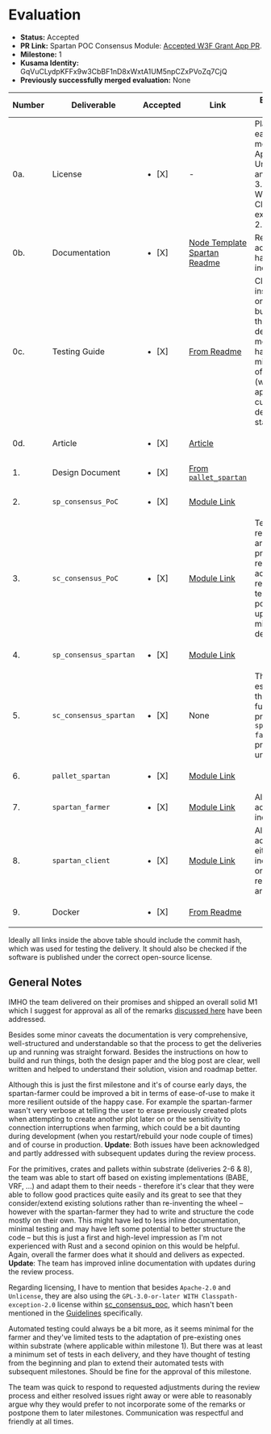 # Evaluation

- **Status:** Accepted
- **PR Link:** Spartan POC Consensus Module: [Accepted W3F Grant App PR](https://github.com/w3f/Open-Grants-Program/pull/357).
- **Milestone:** 1
- **Kusama Identity:** GqVuCLydpKFFx9w3CbBF1nD8xWxtA1UM5npCZxPVoZq7CjQ
- **Previously successfully merged evaluation:** None

| Number | Deliverable            | Accepted              | Link                                                                                                                                                    | Evaluation Notes                                                                                                                                         |
| ------ | ---------------------- | --------------------- | ------------------------------------------------------------------------------------------------------------------------------------------------------- | -------------------------------------------------------------------------------------------------------------------------------------------------------- |
| 0a.    | License                | <ul><li>[X]</li></ul> | -                                                                                                                                                       | Placed in each module: Apache 2.0, Unlicense and GPL-3.0-or-later WITH Classpath-exception-2.0                                                           |
| 0b.    | Documentation          | <ul><li>[X]</li></ul> | [Node Template Spartan Readme](https://github.com/subspace/substrate/blob/b9a561c0760e638110b725e2509632e9089f7d43/bin/node-template-spartan/README.md) | Requested adjustments have all been incorporated                                                                                                         |
| 0c.    | Testing Guide          | <ul><li>[X]</li></ul> | [From Readme](https://github.com/subspace/substrate/blob/b9a561c0760e638110b725e2509632e9089f7d43/bin/node-template-spartan/README.md#run-tests)        | Clear instructions on how to build/run/test the deliveries, all modules have a minimal set of unit tests (where applicable at current development stage) |
| 0d.    | Article                | <ul><li>[X]</li></ul> | [Article](https://medium.com/@jeremiahwagstaff/bringing-poc-consensus-to-substrate-d49d49a912bd)                                                        |                                                                                                                                                          |
| 1.     | Design Document        | <ul><li>[X]</li></ul> | [From `pallet_spartan`](https://github.com/subspace/substrate/blob/a88f2703ee153cdb5ae67e6e047bc86076370b60/frame/spartan/design.md)                    |                                                                                                                                                          |
| 2.     | `sp_consensus_PoC`     | <ul><li>[X]</li></ul> | [Module Link](https://github.com/subspace/substrate/tree/bfe9476526780ba4182d518764bc11e320222cc5/primitives/consensus/poc)                             |                                                                                                                                                          |
| 3.     | `sc_consensus_PoC`     | <ul><li>[X]</li></ul> | [Module Link](https://github.com/subspace/substrate/tree/a48694d8a31afb369bdaa57d34a80e52f8c8445b/client/consensus/poc)                                 | Team reasonably argued why previously requested adjustments regarding tests can be postponed to upcoming milestone deliveries                            |
| 4.     | `sp_consensus_spartan` | <ul><li>[X]</li></ul> | [Module Link](https://github.com/subspace/substrate/tree/385ba07f119f7b5163cb4876771a5854a24028e9/primitives/consensus/spartan)                         |                                                                                                                                                          |
| 5.     | `sc_consensus_spartan` | <ul><li>[X]</li></ul> | None                                                                                                                                                    | This is essentially the functionality provided by `spartan-farmer` and proved unessecary.                                                                |
| 6.     | `pallet_spartan`       | <ul><li>[X]</li></ul> | [Module Link](https://github.com/subspace/substrate/tree/c0e058ff8da7a8ba25dde936adc9eecb4d22beb0/frame/spartan)                                        |                                                                                                                                                          |
| 7.     | `spartan_farmer`       | <ul><li>[X]</li></ul> | [Module Link](https://github.com/subspace/spartan-farmer/tree/b6d85cac27b8124a500c0b801bb2441b76db8542)                                                 | All requested adjustments incorporated                                                                                                                   |
| 8.     | `spartan_client`       | <ul><li>[X]</li></ul> | [Module Link](https://github.com/subspace/substrate/tree/b9a561c0760e638110b725e2509632e9089f7d43/bin/node-template-spartan)                            | All requested adjustments either incorporated or reasonably argued.                                                                                      |
| 9.     | Docker                 | <ul><li>[X]</li></ul> | [From Readme](https://github.com/subspace/substrate/blob/b9a561c0760e638110b725e2509632e9089f7d43/bin/node-template-spartan/README.md#run-with-docker)  |                                                                                                                                                          |

Ideally all links inside the above table should include the commit hash,
which was used for testing the delivery. It should also be checked if the software is published under the correct open-source license.

## General Notes

IMHO the team delivered on their promises and shipped an overall solid M1 which I suggest for approval as all of the remarks [discussed here](https://github.com/w3f/Grant-Milestone-Delivery/pull/165#issuecomment-835794353) have been addressed.

Besides some minor caveats the documentation is very comprehensive, well-structured and understandable so that the process to get the deliveries up and running was straight forward. Besides the instructions on how to build and run things, both the design paper and the blog post are clear, well written and helped to understand their solution, vision and roadmap better.

Although this is just the first milestone and it's of course early days, the spartan-farmer could be improved a bit in terms of ease-of-use to make it more resilient outside of the happy case. For example the spartan-farmer wasn't very verbose at telling the user to erase previously created plots when attempting to create another plot later on or the sensitivity to connection interruptions when farming, which could be a bit daunting during development (when you restart/rebuild your node couple of times) and of course in production. **Update**: Both issues have been acknowledged and partly addressed with subsequent updates during the review process.

For the primitives, crates and pallets within substrate (deliveries 2-6 & 8), the team was able to start off based on existing implementations (BABE, VRF, ...) and adapt them to their needs - therefore it's clear that they were able to follow good practices quite easily and its great to see that they consider/extend existing solutions rather than re-inventing the wheel – however with the spartan-farmer they had to write and structure the code mostly on their own. This might have led to less inline documentation, minimal testing and may have left some potential to better structure the code – but this is just a first and high-level impression as I'm not experienced with Rust and a second opinion on this would be helpful. Again, overall the farmer does what it should and delivers as expected. **Update**: The team has improved inline documentation with updates during the review process.

Regarding licensing, I have to mention that besides `Apache-2.0` and `Unlicense`, they are also using the `GPL-3.0-or-later WITH Classpath-exception-2.0` license within [sc_consensus_poc](https://github.com/subspace/substrate/blob/poc/client/consensus/poc/README.md), which hasn't been mentioned in the [Guidelines](https://github.com/w3f/General-Grants-Program/blob/master/grants/milestone-deliverables-guidelines.md) specifically.

Automated testing could always be a bit more, as it seems minimal for the farmer and they've limited tests to the adaptation of pre-existing ones within substrate (where applicable within milestone 1). But there was at least a minimum set of tests in each delivery, and they have thought of testing from the beginning and plan to extend their automated tests with subsequent milestones. Should be fine for the approval of this milestone.

The team was quick to respond to requested adjustments during the review process and either resolved issues right away or were able to reasonably argue why they would prefer to not incorporate some of the remarks or postpone them to later milestones. Communication was respectful and friendly at all times.
